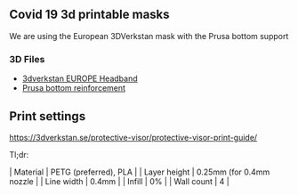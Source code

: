 ## Covid 19 3d printable masks

We are using the European 3DVerkstan mask with the Prusa bottom support

### 3D Files

- [3dverkstan EUROPE Headband](/stl/Visor_frame_EUROPE_ISO838_v3.stl)
- [Prusa bottom reinforcement](/stl/bottom_reinforcement.stl)

## Print settings

https://3dverkstan.se/protective-visor/protective-visor-print-guide/

Tl;dr:

| Material      | PETG (preferred), PLA    |
| Layer height  | 0.25mm (for 0.4mm nozzle |
| Line width    | 0.4mm                    |
| Infill        | 0%                       |
| Wall count    | 4                        |

